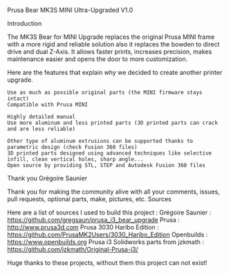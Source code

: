 Prusa Bear MK3S MINI Ultra-Upgraded V1.0

Introduction

The MK3S Bear for MINI Upgrade replaces the original Prusa MINI frame with a more rigid and reliable solution also it replaces the bowden to direct drive and dual Z-Axis. It allows faster prints, increases precision, makes maintenance easier and opens the door to more customization.


Here are the features that explain why we decided to create another printer upgrade.

    Use as much as possible original parts (the MINI firmware stays intact)
    Compatible with Prusa MINI
    
    Highly detailed manual
    Use more aluminum and less printed parts (3D printed parts can crack and are less reliable)
   
    Other type of aluminum extrusions can be supported thanks to parametric design (check Fusion 360 files)
    3D printed parts designed using advanced techniques like selective infill, clean vertical holes, sharp angle...
    Open source by providing STL, STEP and Autodesk Fusion 360 files

 

Thank you Grégoire Saunier

Thank you for making the community alive with all your comments, issues, pull requests, optional parts, make, pictures, etc.
Sources

Here are a list of sources I used to build this project :
    Grégoire Saunier : https://github.com/gregsaun/prusa_i3_bear_upgrade
    Prusa : http://www.prusa3d.com
    Prusa 3030 Haribo Edition : https://github.com/PrusaMK2Users/3030_Haribo_Edition
    Openbuilds : https://www.openbuilds.org
    Prusa i3 Solidworks parts from jzkmath : https://github.com/jzkmath/Original-Prusa-i3/

Huge thanks to these projects, without them this project can not exist!
